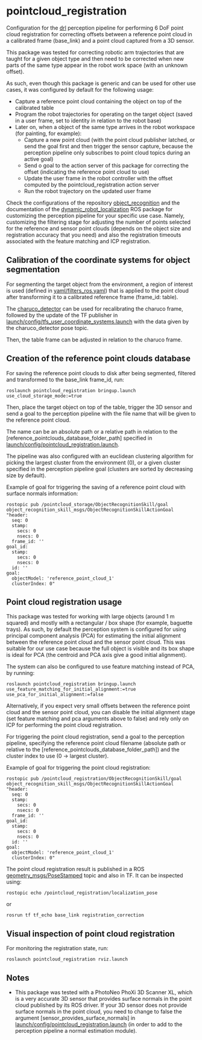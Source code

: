 # pointcloud_registration

Configuration for the [drl](https://github.com/carlosmccosta/dynamic_robot_localization) perception pipeline for performing 6 DoF point cloud registration for correcting offsets between a reference point cloud in a calibrated frame (base_link) and a point cloud captured from a 3D sensor.

This package was tested for correcting robotic arm trajectories that are taught for a given object type and then need to be corrected when new parts of the same type appear in the robot work space (with an unknown offset).

As such, even though this package is generic and can be used for other use cases, it was configured by default for the following usage:
- Capture a reference point cloud containing the object on top of the calibrated table
- Program the robot trajectories for operating on the target object (saved in a user frame, set to identity in relation to the robot base)
- Later on, when a object of the same type arrives in the robot workspace (for painting, for example):
  - Capture a new point cloud (with the point cloud publisher latched, or send the goal first and then trigger the sensor capture, because the perception pipeline only subscribes to point cloud topics during an active goal)
  - Send o goal to the action server of this package for correcting the offset (indicating the reference point cloud to use)
  - Update the user frame in the robot controller with the offset computed by the pointcloud_registration action server
  - Run the robot trajectory on the updated user frame

Check the configurations of the repository [object_recognition](https://github.com/carlosmccosta/object_recognition)
and the documentation of the [dynamic_robot_localization](https://github.com/carlosmccosta/dynamic_robot_localization) ROS package for customizing the perception pipeline for your specific use case. Namely, customizing the filtering stage for adjusting the number of points selected for the reference and sensor point clouds (depends on the object size and registration accuracy that you need) and also the registration timeouts associated with the feature matching and ICP registration.



## Calibration of the coordinate systems for object segmentation

For segmenting the target object from the environment, a region of interest is used (defined in [yaml/filters_ros.yaml](yaml/filters_roi.yaml)) that is applied to the point cloud after transforming it to a calibrated reference frame (frame_id: table).

The [charuco_detector](https://github.com/carlosmccosta/charuco_detector) can be used for recalibrating the charuco frame, followed by the update of the TF publisher in [launch/config/tfs_user_coordinate_systems.launch](launch/config/tfs_user_coordinate_systems.launch) with the data given by the charuco_detector pose topic.

Then, the table frame can be adjusted in relation to the charuco frame.



## Creation of the reference point clouds database

For saving the reference point clouds to disk after being segmented, filtered and transformed to the base_link frame_id, run:
```
roslaunch pointcloud_registration bringup.launch use_cloud_storage_mode:=true
```

Then, place the target object on top of the table, trigger the 3D sensor and send a goal to the perception pipeline with the file name that will be given to the reference point cloud.

The name can be an absolute path or a relative path in relation to the [reference_pointclouds_database_folder_path] specified in [launch/config/pointcloud_registration.launch](launch/config/pointcloud_registration.launch).

The pipeline was also configured with an euclidean clustering algorithm for picking the largest cluster from the environment (0), or a given cluster specified in the perception pipeline goal (clusters are sorted by decreasing size by default).

Example of goal for triggering the saving of a reference point cloud with surface normals information:
```
rostopic pub /pointcloud_storage/ObjectRecognitionSkill/goal object_recognition_skill_msgs/ObjectRecognitionSkillActionGoal "header:
  seq: 0
  stamp:
    secs: 0
    nsecs: 0
  frame_id: ''
goal_id:
  stamp:
    secs: 0
    nsecs: 0
  id: ''
goal:
  objectModel: 'reference_point_cloud_1'
  clusterIndex: 0"
```


## Point cloud registration usage

This package was tested for working with large objects (around 1 m squared) and mostly with a rectangular / box shape (for example, baguette trays). As such, by default the perception system is configured for using principal component analysis (PCA) for estimating the initial alignment between the reference point cloud and the sensor point cloud. This was suitable for our use case because the full object is visible and its box shape is ideal for PCA (the centroid and PCA axis give a good initial alignment).

The system can also be configured to use feature matching instead of PCA, by running:
  ```
  roslaunch pointcloud_registration bringup.launch use_feature_matching_for_initial_alignment:=true use_pca_for_initial_alignment:=false
  ```

Alternatively, if you expect very small offsets between the reference point cloud and the sensor point cloud, you can disable the initial alignment stage (set feature matching and pca arguments above to false) and rely only on ICP for performing the point cloud registration.


For triggering the point cloud registration, send a goal to the perception pipeline, specifying the reference point cloud filename (absolute path or relative to the [reference_pointclouds_database_folder_path]) and the cluster index to use (0 -> largest cluster).

Example of goal for triggering the point cloud registration:
```
rostopic pub /pointcloud_registration/ObjectRecognitionSkill/goal object_recognition_skill_msgs/ObjectRecognitionSkillActionGoal "header:
  seq: 0
  stamp:
    secs: 0
    nsecs: 0
  frame_id: ''
goal_id:
  stamp:
    secs: 0
    nsecs: 0
  id: ''
goal:
  objectModel: 'reference_point_cloud_1'
  clusterIndex: 0"
```

The point cloud registration result is published in a ROS [geometry_msgs/PoseStamped](http://docs.ros.org/api/geometry_msgs/html/msg/PoseStamped.html) topic and also in TF. It can be inspected using:
```
rostopic echo /pointcloud_registration/localization_pose
```
or
```
rosrun tf tf_echo base_link registration_correction
```


## Visual inspection of point cloud registration

For monitoring the registration state, run:
```
roslaunch pointcloud_registration rviz.launch
```


## Notes

- This package was tested with a PhotoNeo PhoXi 3D Scanner XL, which is a very accurate 3D sensor that provides surface normals in the point cloud published by its ROS driver. If your 3D sensor does not provide surface normals in the point cloud, you need to change to false the argument [sensor_provides_surface_normals] in [launch/config/pointcloud_registration.launch](launch/config/pointcloud_registration.launch) (in order to add to the perception pipeline a normal estimation module).
